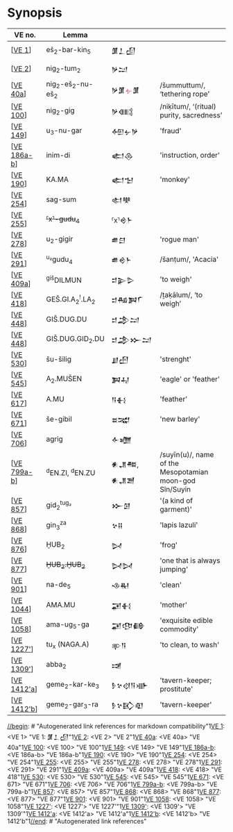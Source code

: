 # Synopsis

| VE no.        | Lemma                                            |                                         |                                                         |
| ------------- | ------------------------------------------------ | --------------------------------------- | ------------------------------------------------------- |
| [[VE 1]]      | eš<sub>2</sub>-bar-kin<sub>5</sub>               | 𒂠𒁇𒌺                                     |                                                         |
| [[VE 2]]      | nig<sub>2</sub>-tum<sub>2</sub>                  | 𒃻𒁺                                      |                                                         |
| [[VE 40a]]    | nig<sub>2</sub>-eš<sub>2</sub>-nu-eš<sub>2</sub> | 𒃻𒂠<span style="color:#dd5f6d">𒉡</span>𒂠 | /šummuttum/, ‘tethering rope’                           |
| [[VE 100]]    | nig<sub>2</sub>-gig                              | 𒃻𒍼                                      | /niḳītum/, ‘(ritual) purity, sacredness’                |
| [[VE 149]]    | u<sub>3</sub>-nu-gar                             | 𒅇𒉡𒃻                                     | 'fraud'                                                 |
| [[VE 186a-b]] | inim-di                                          | 𒅗𒁲                                      | 'instruction, order'                                    |
| [[VE 190]]    | KA.MA                                            | 𒅗𒈠                                      | 'monkey'                                                |
| [[VE 254]]    | sag-sum                                          | 𒊕𒋧                                      |                                                         |
| [[VE 255]]    | ~~⸢x⸣-gudu<sub>4</sub>~~                         | ⸢x⸣𒄴𒈨                                   |                                                         |
| [[VE 278]]    | u<sub>2</sub>-gigir                              | 𒌑𒇀                                      | 'rogue man'                                             |
| [[VE 291]]    | <sup>u₂</sup>gudu<sub>4</sub>                    | 𒌑𒄴𒈨                                     | /šanṭum/, 'Acacia'                                      |
| [[VE 409a]]   | <sup>giš</sup>DILMUN                             | 𒄑𒉌𒌇                                     | 'to weigh'                                              |
| [[VE 418]]    | GEŠ.GI.A<sub>2</sub><sup>!</sup>.LA<sub>2</sub>  | 𒄑𒄀𒀉𒇲                                    | /ṯaḳālum/, ‘to weigh’                                   |
| [[VE 448]]    | GIŠ.DUG.DU                                       | 𒄑𒂁𒁺                                     |                                                         |
| [[VE 448]]    | GIŠ.DUG.GID<sub>2</sub>.DU                       | 𒄑𒂁𒁍𒁺                                    |                                                         |
| [[VE 530]]    | šu-šilig                                         | 𒋗𒍂                                      | 'strenght'                                              |
| [[VE 545]]    | A<sub>2</sub>.MUŠEN                              | 𒀉𒄷                                      | 'eagle' or 'feather'                                    |
| [[VE 617]]    | A.MU                                             | 𒀀𒈬                                      | 'feather'                                               |
| [[VE 671]]    | še-gibil                                         | 𒊺𒉋                                      | 'new barley'                                            |
| [[VE 706]]    | agrig                                            | 𒅆𒁾                                      |                                                         |
| [[VE 799a-b]] | <sup>d</sup>EN.ZI, <sup>d</sup>EN.ZU             | 𒀭𒂗𒍣, 𒀭𒂗𒍪                                | /suyīn(u)/, name of the Mesopotamian moon-god Sîn/Suyin |
| [[VE 857]]    | gid<sub>2</sub><sup>tug₂</sup>                   | 𒁍𒌆                                      | '(a kind of garment)'                                   |
| [[VE 868]]    | gin<sub>3</sub><sup>za</sup>                     | 𒆳𒍝                                      | 'lapis lazuli'                                          |
| [[VE 876]]    | ḪUB<sub>2</sub>                                  | 𒄸                                       | 'frog'                                                  |
| [[VE 877]]    | ~~ḪUB<sub>2</sub>.ḪUB<sub>2</sub>~~              | 𒄸𒄸                                      | 'one that is always jumping'                            |
| [[VE 901]]    | na-de<sub>5</sub>                                | 𒈾𒊑                                      | 'clean'                                                 |
| [[VE 1044]]   | AMA.MU                                           | 𒂼𒈬                                      | 'mother'                                                |
| [[VE 1058]]   | ama-ug<sub>5</sub>-ga                            | 𒂼𒂦𒂵                                     | 'exquisite edible commodity'                            |
| [[VE 1227']]  | tu<sub>x</sub> (NAGA.A)                          | 𒉀𒀀                                      | 'to clean, to wash'                                     |
| [[VE 1309']]  | abba<sub>2</sub>                                 | 𒀋                                       |                                                         |
| [[VE 1412'a]] | geme<sub>2</sub>-kar-ke<sub>3</sub>              | 𒊩𒆳𒋼𒀀𒀝                                   | 'tavern-keeper; prostitute'                             |
| [[VE 1412'b]] | geme<sub>2</sub>-gar<sub>3</sub>-ra              | 𒊩𒆳𒃼𒊏                                    | 'tavern-keeper'                                         |

[//begin]: # "Autogenerated link references for markdown compatibility"1[VE 1]: <VE 1> "VE 1: 𒂠𒁇𒌺"1[VE 2]: <VE 2> "VE 2"1[VE 40a]: <VE 40a> "VE 40a"1[VE 100]: <VE 100> "VE 100"1[VE 149]: <VE 149> "VE 149"1[VE 186a-b]: <VE 186a-b> "VE 186a-b"1[VE 190]: <VE 190> "VE 190"1[VE 254]: <VE 254> "VE 254"1[VE 255]: <VE 255> "VE 255"1[VE 278]: <VE 278> "VE 278"1[VE 291]: <VE 291> "VE 291"1[VE 409a]: <VE 409a> "VE 409a"1[VE 418]: <VE 418> "VE 418"1[VE 530]: <VE 530> "VE 530"1[VE 545]: <VE 545> "VE 545"1[VE 671]: <VE 671> "VE 671"1[VE 706]: <VE 706> "VE 706"1[VE 799a-b]: <VE 799a-b> "VE 799a-b"1[VE 857]: <VE 857> "VE 857"1[VE 868]: <VE 868> "VE 868"1[VE 877]: <VE 877> "VE 877"1[VE 901]: <VE 901> "VE 901"1[VE 1058]: <VE 1058> "VE 1058"1[VE 1227']: <VE 1227'> "VE 1227'"1[VE 1309']: <VE 1309'> "VE 1309'"1[VE 1412'a]: <VE 1412'a> "VE 1412'a"1[VE 1412'b]: <VE 1412'b> "VE 1412'b"1[//end]: # "Autogenerated link references"

[//begin]: # "Autogenerated link references for markdown compatibility"
[VE 1]: <VE 1> "VE 1: 𒂠𒁇𒌺"
[VE 2]: <VE 2> "VE 2 𒃻𒁺"
[VE 40a]: <VE 40a> "VE 40a: 𒃻𒂠𒉡𒂠"
[VE 100]: <VE 100> "VE 100 𒃻𒍼"
[VE 149]: <VE 149> "VE 149 𒅇𒉡𒃻"
[VE 186a-b]: <VE 186a-b> "VE 186a-b"
[VE 190]: <VE 190> "VE 190"
[VE 254]: <VE 254> "VE 254"
[VE 255]: <VE 255> "VE 255"
[VE 278]: <VE 278> "VE 278"
[VE 291]: <VE 291> "VE 291"
[VE 409a]: <VE 409a> "VE 409a"
[VE 418]: <VE 418> "VE 418"
[VE 448]: <VE 448> "VE 448 𒄑𒂁𒁺"
[VE 530]: <VE 530> "VE 530"
[VE 545]: <VE 545> "VE 545"
[VE 617]: <VE 617> "VE 617 𒀀𒈬"
[VE 671]: <VE 671> "VE 671"
[VE 706]: <VE 706> "VE 706"
[VE 799a-b]: <VE 799a-b> "VE 799a-b"
[VE 857]: <VE 857> "VE 857"
[VE 868]: <VE 868> "VE 868"
[VE 876]: <VE 876> "VE 876"
[VE 877]: <VE 877> "VE 877"
[VE 901]: <VE 901> "VE 901"
[VE 1044]: <VE 1044> "VE 1044 𒂼𒈬"
[VE 1058]: <VE 1058> "VE 1058"
[VE 1227']: <VE 1227'> "VE 1227'"
[VE 1309']: <VE 1309'> "VE 1309': 𒀋"
[VE 1412'a]: <VE 1412'a> "VE 1412'a"
[VE 1412'b]: <VE 1412'b> "VE 1412'b"
[//end]: # "Autogenerated link references"